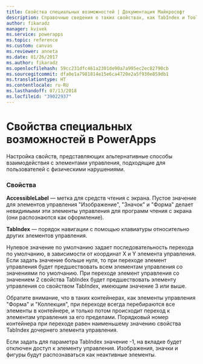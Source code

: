 ```yaml
---
title: Свойства специальных возможностей | Документация Майкрософт
description: Справочные сведения о таких свойствах, как TabIndex и Tooltip.
author: fikaradz
manager: kvivek
ms.service: powerapps
ms.topic: reference
ms.custom: canvas
ms.reviewer: anneta
ms.date: 01/26/2017
ms.author: fikaradz
ms.openlocfilehash: 59cc231dfc461a2301de90a7a995ec2ec82790cb
ms.sourcegitcommit: dfa0e1a7981814e15e6ca4720e2a5f930e859db1
ms.translationtype: HT
ms.contentlocale: ru-RU
ms.lasthandoff: 07/13/2018
ms.locfileid: "39022937"
---
```

# <a name="accessibility-properties-in-powerapps"></a>Свойства специальных возможностей в PowerApps
Настройка свойств, представляющих альтернативные способы взаимодействия с элементами управления, подходящие для пользователей с физическими нарушениями.

### <a name="properties"></a>Свойства
**AccessibleLabel** — метка для средств чтения с экрана. Пустое значение для элементов управления "Изображение", "Значок" и "Форма" делает невидимыми эти элементы управления для программ чтения с экрана (они распознаются как оформление).

**TabIndex** — порядок навигации с помощью клавиатуры относительно других элементов управления.

Нулевое значение по умолчанию задает последовательность перехода по умолчанию, в зависимости от координат X и Y элемента управления.  Если задать значение больше нуля, то при переходе элемент управления будет предшествовать всем элементам управления со значениями по умолчанию.  При переходе элемент управления со значением 2 свойства TabIndex будет предшествовать элементу управления со свойством TabIndex, имеющим значение 3 или выше.

Обратите внимание, что в таких контейнерах, как элементы управления "Форма" и "Коллекция", при переходе всегда перебираются все элементы в контейнере, и только потом происходит переход к элементам управления за его пределами.  Порядковый номер контейнера при переходе равен наименьшему значению свойства TabIndex дочернего элемента управления.

Если задать для параметра TabIndex значение -1, на вкладке будет отключен доступ к элементу управления. Изображения, значки и фигуры будут распознаваться как неактивные элементы.
